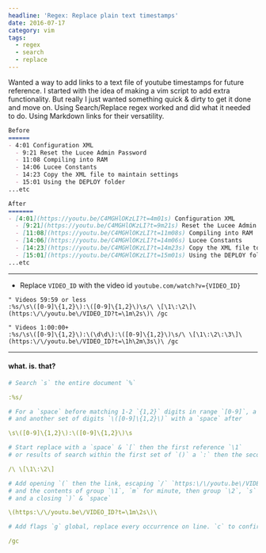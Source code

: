```yaml
---
headline: 'Regex: Replace plain text timestamps'
date: 2016-07-17
category: vim
tags:
  - regex
  - search
  - replace
---
```


Wanted a way to add links to a text file of youtube timestamps for future reference. I started with the idea of making a vim script to add extra functionality. But really I just wanted something quick & dirty to get it done and move on. Using Search/Replace regex worked and did what it needed to do. Using Markdown links for their versatility.

```markdown
Before
======
- 4:01 Configuration XML
  - 9:21 Reset the Lucee Admin Password
  - 11:08 Compiling into RAM
  - 14:06 Lucee Constants
  - 14:23 Copy the XML file to maintain settings
  - 15:01 Using the DEPLOY folder
...etc

After
=======
- [4:01](https://youtu.be/C4MGHlOKzLI?t=4m01s) Configuration XML
  - [9:21](https://youtu.be/C4MGHlOKzLI?t=9m21s) Reset the Lucee Admin Password
  - [11:08](https://youtu.be/C4MGHlOKzLI?t=11m08s) Compiling into RAM
  - [14:06](https://youtu.be/C4MGHlOKzLI?t=14m06s) Lucee Constants
  - [14:23](https://youtu.be/C4MGHlOKzLI?t=14m23s) Copy the XML file to maintain settings
  - [15:01](https://youtu.be/C4MGHlOKzLI?t=15m01s) Using the DEPLOY folder
...etc
```

---
- Replace `VIDEO_ID` with the video id `youtube.com/watch?v={VIDEO_ID}`

```viml
" Videos 59:59 or less
:%s/\s\([0-9]\{1,2}\):\([0-9]\{1,2}\)\s/\ \[\1\:\2\]\(https:\/\/youtu.be\/VIDEO_ID?t=\1m\2s\)\ /gc

" Videos 1:00:00+
:%s/\s\([0-9]\{1,2}\):\(\d\d\):\([0-9]\{1,2}\)\s/\ \[\1\:\2\:\3\]\(https:\/\/youtu.be\/VIDEO_ID?t=\1h\2m\3s\)\ /gc
```

---

#### what. is. that?

```yaml
# Search `s` the entire document `%`

:%s/

# For a `space` before matching 1-2 `{1,2}` digits in range `[0-9]`, a `:` 
# and another set of digits `\([0-9]\{1,2}\)` with a `space` after

\s\([0-9]\{1,2}\):\([0-9]\{1,2}\)\s

# Start replace with a `space` & `[` then the first reference `\1`
# or results of search within the first set of `()` a `:` then the second reference `\2`

/\ \[\1\:\2\]

# Add opening `(` then the link, escaping `/` `https:\/\/youtu.be\/VIDEO_ID?t=` 
# and the contents of group `\1`, `m` for minute, then group `\2`, `s` for seconds,
# and a closing `)` & `space`

\(https:\/\/youtu.be\/VIDEO_ID?t=\1m\2s\)\

# Add flags `g` global, replace every occurrence on line. `c` to confirm the change.

/gc
```